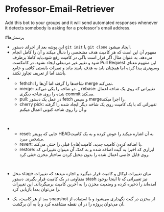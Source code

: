 # Professor-Email-Retriever
Add this bot to your groups and it will send automated responses whenever it detects somebody is asking for a professor's email address. 

#پرسش‌ها 
-  این پوشه بعد از اجرای دستور `git init` یا `git clone` ایجاد میشود.
- مفهوم آن این است که هر کامیت هدف مشخصی را دنبال میکند و آن را کامل انجام می‌دهد. به عنوان مثال اگر قرار است باگی در کامیت رفع شود،باید کاملا برطرف شود و تغییر غیر مرتبطی ایجاد نشود. در کانتکست Pull Request این مفهوم معنای وسیع‌تری پیدا کرده اما همچنان باید به هدف پایبند ماند و تغیرات بایستی کافی و جامع باشند اما از تعریف تجاوز نکنند.
- 
    - fethch: شاخه‌ها را گرفته اما آن‌ها را merge نمی‌کند.
    - merge: دو شاخه را یکی می‌کند.
    _ rebase: تغییراتی که روی یک شاخه اعمال شده را روی شاخه دیگری commit می‌کند.
    - pull: در عمل یک دستور fetch و سپس mergeرا اجرا میکند.
    - cherry pick: تغییراتی که با یک کامیت روی یک شاخه دیگر ایجاد شده را گرفته و آن را روی شاخه کنونی اعمال میکنم.


<br>

- 
    - reset: جایی که پوینتر HEADبه آن اشاره میکند را عوض کرده و به یک کامیت مشخص مبرد.
    - revert: با اضافه کردن کامیت جدید، کامیت(های) قبلی را خنثی می‌کند. 
    - restore: ابزاری که اخیرا به گیت اضافه شده و به کمک آن میتوان تغییراتی که روی فایل خاصی اعمال شده را بدون مختل کردن ساختار مخزن خنثی کرد.

<br>

-  محل  stage میان تغییرات لوکال و کامیت قرار میگیرد و اجازه میدهد که تغییرات متفاوتی در یک کامیت قرار بگیرند. دستور stash نیز تغییراتی که تا اینجا بوجود آمده‌اند را ذخیره کرده و وضعیت مخزن را به آخرین کامیت برمیگرداند. این تغییرات را می‌توان بعدا بازیابی کرد.

- بعد از هر کامیت، یک snapshot از مخزن در گیت نگهداری می‌شود و با استفاده از آن می‌توان پروژه را در آن نقطه مشاهده کرد و یا به آن برگشت.